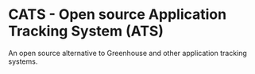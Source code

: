 # CATS - Open source Application Tracking System (ATS)
An open source alternative to Greenhouse and other application tracking systems.
